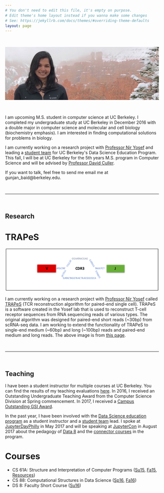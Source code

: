 ```yaml
---
# You don't need to edit this file, it's empty on purpose.
# Edit theme's home layout instead if you wanna make some changes
# See: https://jekyllrb.com/docs/themes/#overriding-theme-defaults
layout: page
---
```


<br>

![me](/assets/me.jpg)

<br>

I am upcoming M.S. student in computer science at UC Berkeley. 
I completed my undergraduate study at UC Berkeley in December 2016 with a double major in computer science
and molecular and cell biology (biochemistry emphasis). I am interested in finding 
computational solutions for problems in biology.

I am currently working on a research project with [Professor Nir Yosef](https://niryosef.wordpress.com/)
and leading a [student team](http://dataconnect.berkeley.edu/connector_associates.html) for UC Berkeley's 
Data Science Education Program. This fall, I will be at UC Berkeley for the 5th years M.S. program in Computer Science and will be advised by [Professor David Culler](https://people.eecs.berkeley.edu/~culler/).

If you want to talk, feel free to send me email me at <span class="rev">ude.yelekreb@diab_najnug</span>.

<style type="text/css">
	span.rev {
    	unicode-bidi: bidi-override;
    	direction: rtl;
	}
</style>

<br>
<hr>
<br>

## <a name="research"></a>Research
# TRAPeS

![trapes](/assets/trapes.png)

I am currently working on a research project with [Professor Nir Yosef](https://niryosef.wordpress.com/)
called [TRAPeS](https://github.com/YosefLab/TRAPeS) (TCR reconstruction algorithm for paired-end single cell). 
TRAPeS is a software created in the Yosef lab that is used to reconstruct
T-cell receptor sequences from RNA sequencing reads of various types. The 
original algorithm was designed for paired-end short reads (~30bp) from scRNA-seq data. 
I am working to extend the functionality of TRAPeS to single-end medium (~60bp) and long
(~100bp) reads and paired-end medium and long reads. 
The above image is from [this page](https://niryosef.wordpress.com/tools/).

<br>
<hr>
<br>

## <a name="teaching"></a> Teaching

I have been a student instructor for multiple courses at UC Berkeley.
You can find the results of my teaching evaluations 
[here](https://hkn.eecs.berkeley.edu/coursesurveys/instructor/8844). 
In 2016, I received an Outstanding Undergraduate Teaching Award 
from the Computer Science Division at Spring commencement.
In 2017, I received a [Campus Outstanding GSI Award](http://gsi.berkeley.edu/programs-services/award-programs/ogsi/).

In the past year, I have been involved with the [Data Science education program](http://data.berkeley.edu/education) as a student instructor and a [student team](http://dataconnect.berkeley.edu/connector_associates.html) lead.
I spoke at [JupyterDayPhilly](http://jupyterday.blogs.brynmawr.edu/) in May 2017 and will be speaking at [JupyterCon](https://conferences.oreilly.com/jupyter/jup-ny) in August 2017 about the pedagogy of [Data 8](http://data8.org) and the [connector courses](http://data8.org/connector) in the program.

# Courses

* CS 61A: Structure and Interpretation of Computer Programs 
([Su15](http://www-inst.eecs.berkeley.edu/~cs61a/su15/), [Fa15](http://www-inst.eecs.berkeley.edu/~cs61a/fa15/), [Resources](/resources/all-resources))
* CS 88: Computational Structures in Data Science 
([Sp16](https://cs88-website.github.io/sp16), [Fa16](https://cs88-website.github.io))
* DS 8: Faculty Short Course ([Su16](http://data8.org/summer))
